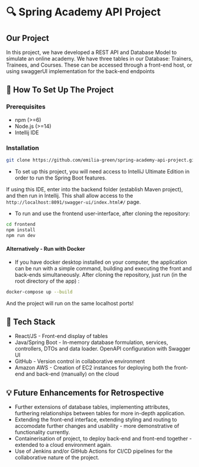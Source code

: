 # 🔍 Spring Academy API Project

## Our Project
In this project, we have developed a REST API and Database Model to simulate an online academy. We have three tables in our Database: Trainers, Trainees, and Courses. 
These can be accessed through a front-end host, or using swaggerUI implementation for the back-end endpoints

## 🚀 How To Set Up The Project
### Prerequisites
- npm (>=6)
- Node.js (>=14)
- Intellij IDE
### Installation
```bash
git clone https://github.com/emilia-green/spring-academy-api-project.git
```
- To set up this project, you will need access to IntelliJ Ultimate Edition in order to run the Spring Boot features.

If using this IDE, enter into the backend folder (establish Maven project), and then run in Intellij.
This shall allow access to the `http://localhost:8091/swagger-ui/index.html#/` page.

- To run and use the frontend user-interface, after cloning the repository:
```bash
cd frontend
npm install
npm run dev
```

#### **Alternatively** - Run with Docker
- If you have docker desktop installed on your computer, the application can be run with a simple command, building and executing the front and back-ends simultaneously. After cloning the repository, just run (in the root directory of the app) :
```bash
docker-compose up --build
```

And the project will run on the same localhost ports!

## 🧩 Tech Stack
- React/JS - Front-end display of tables
- Java/Spring Boot - In-memory database formulation, services, controllers, DTOs and data loader. OpenAPI configuration with Swagger UI
- GitHub - Version control in collaborative environment
- Amazon AWS - Creation of EC2 instances for deploying both the front-end and back-end (manually) on the cloud

## 💡 Future Enhancements for Retrospective
- Further extensions of database tables, implementing attributes, furthering relationships between tables for more in-depth application.
- Extending the front-end interface, extending styling and routing to accomodate further changes and usability - more demonstrative of functionality currently.
- Containerisation of project, to deploy back-end and front-end together - extended to a cloud environment again.
- Use of Jenkins and/or GitHub Actions for CI/CD pipelines for the collaborative nature of the project.



